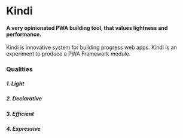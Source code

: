 # Kindi
#### A very opinionated PWA building tool, that values lightness and performance.
Kindi is innovative system for building progress web apps.
Kindi is an experiment to produce a  PWA Framework module. 

### Qualities
##### 1. Light
##### 2. Declarative
##### 3. Efficient
##### 4. Expressive